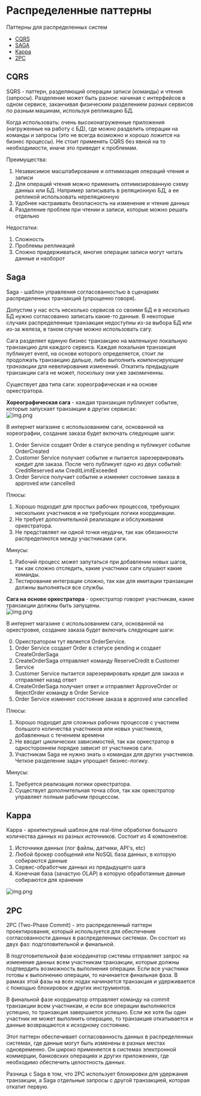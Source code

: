 # Распределенные паттерны
Паттерны для распределенных систем

- [CQRS](#cqrs)
- [SAGA](#saga)
- [Kappa](#kappa)
- [2PC](#2pc)

## CQRS
SQRS - паттерн, разделяющий операции записи (команды) и чтения (запросы). Разделение может быть разное: начиная с
интерфейсов в одном сервисе, заканчивая физическим разделением разных сервисов по разным машинам, используя репликацию
БД.

Когда использовать: очень высоконагруженные приложения (нагруженные на работу с БД), где можно разделить операции
на команды и запросы (это не всегда возможно и хорошо ложится на бизнес процессы). Не стоит применять CQRS без явной на
то необходимости, иначе это приведет к проблемам.

Преимущества:
1) Независимое масштабирование и оптимизация операций чтения и записи
2) Для операций чтения можно применить оптимизированную схему данных или БД. Например записывать в реляционную БД, а
   ее репликой использовать нереляционную
3) Удобнее настраивать безопасность на изменение и чтение данных
4) Разделение проблем при чтении и записи, которые можно решать отдельно

Недостатки:
1) Сложность
2) Проблемы репликаций
3) Сложно придерживаться, многие операции записи могут читать данные и наоборот

## Saga
Saga - шаблон управления согласованностью в сценариях распределенных транзакций (упрощенно говоря).

Допустим у нас есть несколько сервисов со своими БД и в несколько БД нужно согласованно записать какие-то данные.
В некоторые случаях распределенные транзакции недоступны из-за выбора БД или из-за железа, в таком случае
можно использовать сагу.

Сага разделяет единую бизнес транзакцию на маленькую локальную транзакцию для каждого сервиса. Каждая локальная
транзакция публикует event, на основе которого определяется, стоит ли продолжать транзакцию дальше, либо выполнить
_компенсирующие транзакции_ для невелирования изменений. Откатить предыдущие транзакции сага не может, поскольку
они уже закомиченны.

Существует два типа саги: хореографическая и на основе оркестратора.

**Хореографическая сага** - каждая транзакция публикует событие, которые запускает транзакции в других сервисах:  
![img.png](../png/saga_choreographic.png)

В интернет магазине с использованием саги, основанной на хореографии, создание заказа будет включать следующие шаги:

1) Order Service создает Order в статусе pending и публикует событие OrderCreated
2) Customer Service получает событие и пытается зарезервировать кредит для заказа. После чего публикует одно из двух
   событий: CreditReserved или CreditLimitExceeded
3) Order Service получает событие и изменяет состояние заказа в approved или cancelled

Плюсы:
1) Хорошо подходит для простых рабочих процессов, требующих нескольких участников и не требующих логики координации.
2) Не требует дополнительной реализации и обслуживания оркестратора.
3) Не представляет ни одной точки неудачи, так как обязанности распределяются между участниками саги.

Минусы:
1) Рабочий процесс может запутаться при добавлении новых шагов, так как сложно отследить, какие участники саги слушают
   какие команды.
2) Тестирование интеграции сложно, так как для имитации транзакции должны выполняться все службы.

**Сага на основе оркестратора** - оркестратор говорит участникам, какие транзакции должны быть запущены.  
![img.png](../png/saga_orchestrator.png)

В интернет магазине с использованием саги, основанной на оркестровке, создание заказа будет включать следующие шаги:

0) Оркестратором тут является OrderService.
1) Order Service создает Order в статусе pending и создает CreateOrderSaga
2) CreateOrderSaga отправляет команду ReserveCredit в Customer Service
3) Customer Service пытается зарезервировать кредит для заказа и отправляет назад ответ
4) CreateOrderSaga получает ответ и отправляет ApproveOrder or RejectOrder команду в Order Service
5) Order Service изменяет состояние заказа в approved или cancelled

Плюсы:
1) Хорошо подходит для сложных рабочих процессов с участием большого количества участников или новых участников,
   добавленных с течением времени
2) Не вводит циклических зависимостей, так как оркестратор в одностороннем порядке зависит от участников саги.
3) Участникам Saga не нужно знать о командах для других участников. Четкое разделение задач упрощает бизнес-логику.

Минусы:
1) Требуется реализация логики оркестратора.
2) Существует дополнительная точка сбоя, так как оркестратор управляет полным рабочим процессом.

## Kappa
Kappa - архитектурный шаблон для real-time обработки большого количества данных из разных источников. Состоит из 4
компонентов:
1) Источники данных (лог файлы, датчики, API's, etc)
2) Любой брокер сообщений или NoSQL база данных, в которую собираются данные
3) Сервис-обработчик данных из предыдущего шага
4) Конечная база (зачастую OLAP) в которую обработанные данные собираются для хранения

![img.png](../png/kappa_structure.png)

## 2PC
2PC (Two-Phase Commit) - это распределенный паттерн проектирования, который используется для обеспечения согласованности
данных в распределенных системах. Он состоит из двух фаз: подготовительной и финальной.

В подготовительной фазе координатор системы отправляет запрос на изменение данных всем участникам транзакции, которые
должны подтвердить возможность выполнения операции. Если все участники готовы к выполнению операции, то начинается
финальная фаза. В рамках этой фазы на всех нодах начинается транзакция и удерживается с помощью блокировок и других
инструментов.

В финальной фазе координатор отправляет команду на commit транзакции всем участникам, и если все операции выполняются
успешно, то транзакция завершается успешно. Если же хотя бы один участник не может выполнить операцию, то транзакция
откатывается и данные возвращаются к исходному состоянию.

Этот паттерн обеспечивает согласованность данных в распределенных системах, где данные могут быть изменены в разных
местах одновременно. Он широко применяется в системах электронной коммерции, банковских операциях и других приложениях,
где необходимо обеспечить целостность данных.

Разница с Saga в том, что 2PC использует блокировки для удержания транзакции, а Saga отдельные запросы с другой
транзакцией, которая откатит первую.